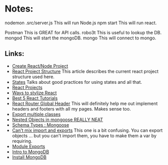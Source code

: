 # Notes:
nodemon .src/server.js
This will run Node.js
npm start
This will run react.

Postman
This is GREAT for API calls.
robo3t
This is useful to lookup the DB.
mongod
This will start the mongoDB.
mongo
This will connect to mongo.

## Links:
* [Create React/Node Project](https://medium.freecodecamp.org/how-to-make-create-react-app-work-with-a-node-backend-api-7c5c48acb1b0)
* [React Project Structure](https://daveceddia.com/react-project-structure/)
   This article describes the current react project structure used here.
* [States](http://brewhouse.io/blog/2015/03/24/best-practices-for-component-state-in-reactjs.html)
   Talks about good practices for using states and all that.
* [React Projects](http://sean-smith.me/assets/portfolio/25-react-projects/index.html)
* [Ways to stylize React](https://codeburst.io/4-four-ways-to-style-react-components-ac6f323da822)
* [Best 5 React Tutorials](https://www.andrewhfarmer.com/getting-started-tutorials/)
* [React Router Global Header](https://stackoverflow.com/questions/36262360/react-router-global-header)
   This will definitely help me out implement headers and footers with all my pages. Makes sense too.
* [Export multiple classes](https://stackoverflow.com/questions/30762734/multiple-react-components-in-a-single-module)
* [Nested Objects in mongoose REALLY NEAT](https://stackoverflow.com/questions/39596625/nested-objects-in-mongoose-schemas)
* [Schema Types : Mongoose](http://mongoosejs.com/docs/schematypes.html)
* [Can't mix import and exports](https://github.com/webpack/webpack/issues/4039)
   This one is a bit confusing. You can export objects ... but you can't import them, you have to make them a var by requiring.
* [Module Exports](http://www.tutorialsteacher.com/nodejs/nodejs-module-exports)
* [Intro to MongoDB](https://scotch.io/tutorials/an-introduction-to-mongodb)
* [Install MongoDB](https://docs.mongodb.com/manual/tutorial/install-mongodb-on-ubuntu/)
